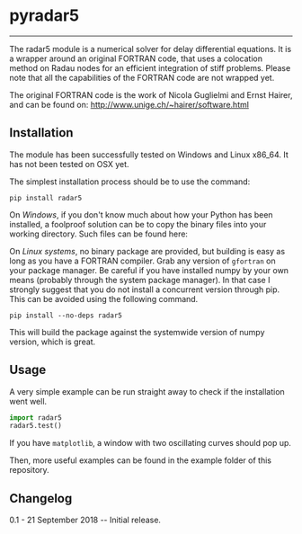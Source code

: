 # pyradar5

---

The radar5 module is a numerical solver for delay differential equations. It is a wrapper around an original FORTRAN code, that uses a colocation method on Radau nodes for an efficient integration of stiff problems. Please note that all the capabilities of the FORTRAN code are not wrapped yet.

The original FORTRAN code is the work of Nicola Guglielmi and Ernst Hairer, and can be found on: http://www.unige.ch/~hairer/software.html

## Installation

The module has been successfully tested on Windows and Linux x86_64. It has not been tested on OSX yet. 

The simplest installation process should be to use the command:

```
pip install radar5
```

On _Windows_, if you don't know much about how your Python has been installed, a foolproof solution can be to copy the binary files into your working directory. Such files can be found here:

On _Linux systems_, no binary package are provided, but building is easy as long as you have a FORTRAN compiler. Grab any version of `gfortran` on your package manager. Be careful if you have installed numpy by your own means (probably through the system package manager). In that case I strongly suggest that you do not install a concurrent version through pip. This can be avoided using the following command.

```
pip install --no-deps radar5
```

This will build the package against the systemwide version of numpy version, which is great.

## Usage

A very simple example can be run straight away to check if the installation went well.
```python
import radar5
radar5.test()
```

If you have `matplotlib`, a window with two oscillating curves should pop up.

Then, more useful examples can be found in the example folder of this repository.

## Changelog

0.1 - 21 September 2018
-- Initial release.


